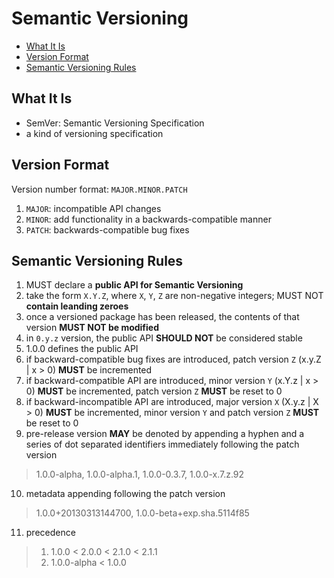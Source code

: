 # Semantic Versioning

* [What It Is](#what-it-is)
* [Version Format](#version-format)
* [Semantic Versioning Rules](#semantic-versioning-rules)

## What It Is

- SemVer: Semantic Versioning Specification
- a kind of versioning specification

## Version Format

Version number format: `MAJOR.MINOR.PATCH`

1. `MAJOR`: incompatible API changes
2. `MINOR`: add functionality in a backwards-compatible manner
3. `PATCH`: backwards-compatible bug fixes

## Semantic Versioning Rules

1. MUST declare a **public API for Semantic Versioning**
2. take the form `X.Y.Z`, where `X`, `Y`, `Z` are non-negative integers; MUST NOT **contain leanding zeroes**
3. once a versioned package has been released, the contents of that version **MUST NOT be modified**
4. in `0.y.z` version, the public API **SHOULD NOT** be considered stable
5. 1.0.0 defines the public API
6. if backward-compatible bug fixes are introduced, patch version `Z` (x.y.Z | x > 0) **MUST** be incremented
7. if backward-compatible API are introduced, minor version `Y` (x.Y.z | x > 0) **MUST** be incremented, patch version `Z` **MUST** be reset to 0
8. if backward-incompatible API are introduced, major version `X` (X.y.z | X > 0) **MUST** be incremented, minor version `Y` and patch version `Z` **MUST** be reset to 0
9. pre-release version **MAY** be denoted by appending a hyphen and a series of dot separated identifiers immediately following the patch version

> 1.0.0-alpha, 1.0.0-alpha.1, 1.0.0-0.3.7, 1.0.0-x.7.z.92

10. metadata appending following the patch version

> 1.0.0+20130313144700, 1.0.0-beta+exp.sha.5114f85

11. precedence

> 1. 1.0.0 < 2.0.0 < 2.1.0 < 2.1.1
> 2. 1.0.0-alpha < 1.0.0



